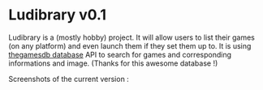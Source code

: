 # Ludibrary v0.1
Ludibrary is a (mostly hobby) project. It will allow users to list their games (on any platform)
and even launch them if they set them up to. It is using [thegamesdb database](http://www.thegamesdb.net) API to search for games and corresponding informations and image. (Thanks for this awesome database !)

Screenshots of the current version :
